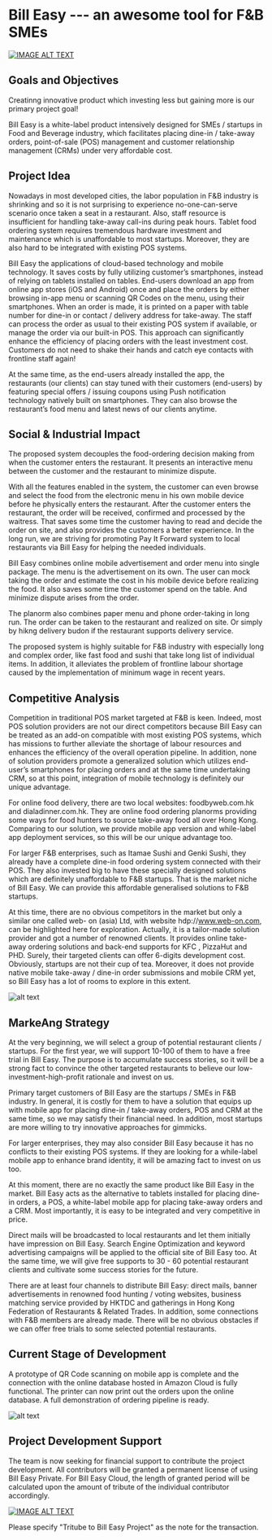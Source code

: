 # Bill Easy --- an awesome tool for F&B SMEs

[![IMAGE ALT TEXT](http://img.youtube.com/vi/YvzdNbAkFgY/0.jpg)](https://youtu.be/YvzdNbAkFgY "Video demo")

## Goals and Objectives

Creatinng innovative product which investing less but gaining more is our primary project goal!  
 
Bill Easy is a white-label product intensively designed for SMEs / startups in Food and Beverage industry, which facilitates placing dine-in / take-away orders, point-of-sale (POS) management and customer relationship management (CRMs) under very affordable cost.  

## Project Idea

Nowadays in most developed cities, the labor population in F&B industry is shrinking and so it is not surprising to experience no-one-can-serve scenario once taken a seat in a restaurant. Also, staff resource is insufficient for handling take-away call-ins during peak hours. Tablet food ordering system requires tremendous hardware investment and maintenance which is unaffordable to most startups. Moreover, they are also hard to be integrated with existing POS systems.

Bill Easy the applications of cloud-based technology and mobile technology. It saves costs by fully utilizing customer’s smartphones, instead of relying on tablets installed on tables. End-users download an app from online app stores (iOS and Android) once and place the orders by either browsing in-app menu or scanning QR Codes on the menu, using their smartphones. When an order is made, it is printed on a paper with table number for dine-in or contact / delivery address for take-away. The staff can process the order as usual to their existing POS system if available, or manage the order via our built-in POS. This approach can significantly enhance the efficiency of placing orders with the least investment cost. Customers do not need to shake their hands and catch eye contacts with frontline staff again! 

At the same time, as the end-users already installed the app, the restaurants (our clients) can stay tuned with their customers (end-users) by featuring special offers / issuing coupons using Push notification technology natively built on smartphones. They can also browse the restaurant’s food menu and latest news of our clients anytime. 

## Social & Industrial Impact

The proposed system decouples the food-ordering decision making from when the customer enters the restaurant. It presents an interactive menu between the customer and the restaurant to minimize dispute.

With all the features enabled in the system, the customer can even browse and select the food from the electronic menu in his own mobile device before he physically enters the restaurant. After the customer enters the restaurant, the order will be received, confirmed and processed by the waitress. That saves some time the customer having to read and decide the order on site, and also provides the customers a better experience. In the long run, we are striving for promoting Pay It Forward system to local restaurants via Bill Easy for helping the needed individuals.

Bill Easy combines online mobile advertisement and order menu into single package. The menu is the advertisement on its own. The user can mock taking the order and estimate the cost in his mobile device before realizing the food. It also saves some time the customer spend on the table. And minimize dispute arises from the order.

The planorm also combines paper menu and phone order-taking in long run. The order can be taken to the restaurant and realized on site. Or simply by hikng delivery budon if the restaurant supports delivery service.

The proposed system is highly suitable for F&B industry with especially long and complex order, like fast food and sushi that take long list of individual items. In addition, it alleviates the problem of frontline labour shortage caused by the implementation of minimum wage in recent years.

## Competitive Analysis

Competition in traditional POS market targeted at F&B is keen. Indeed, most POS solution providers are not our direct competitors because Bill Easy can be treated as an add-on compatible with most existing POS systems, which has missions to further alleviate the shortage of labour resources and enhances the efficiency of the overall operation pipeline. In addition, none of solution providers promote a generalized solution which utilizes end-user’s smartphones for placing orders and at the same time undertaking CRM, so at this point, integration of mobile technology is definitely our unique advantage.

For online food delivery, there are two local websites: foodbyweb.com.hk and dialadinner.com.hk. They are online food ordering planorms providing some ways for food hunters to source take-away food all over Hong Kong. Comparing to our solution, we provide mobile app version and while-label app deployment services, so this will be our unique advantage too. 
 
For larger F&B enterprises, such as Itamae Sushi and Genki Sushi, they already have a complete dine-in food ordering system connected with their POS. They also invested big to have these specially designed solutions which are definitely unaffordable to F&B startups. That is the market niche of Bill Easy. We can provide this affordable generalised solutions to F&B startups. 

At this time, there are no obvious competitors in the market but only a similar one called web- on (asia) Ltd, with website hdp://www.web-on.com, can be highlighted here for exploration. Actually, it is a tailor-made solution provider and got a number of renowned clients. It provides online take-away ordering solutions and back-end supports for KFC , PizzaHut and PHD. Surely, their targeted clients can offer 6-digits development cost. Obviously, startups are not their cup of tea. Moreover, it does not provide native mobile take-away / dine-in order submissions and mobile CRM yet, so Bill Easy has a lot of rooms to explore in this extent.

![alt text](https://github.com/qbill-system/BillEasy/blob/master/images/swot.png "Prototype ready")

## MarkeAng Strategy

At the very beginning, we will select a group of potential restaurant clients / startups. For the first year, we will support 10-100 of them to have a free trial in Bill Easy. The purpose is to accumulate success stories, so it will be a strong fact to convince the other targeted restaurants to believe our low-investment-high-profit rationale and invest on us. 

Primary target customers of Bill Easy are the startups / SMEs in F&B industry. In general, it is costly for them to have a solution that equips up with mobile app for placing dine-in / take-away orders, POS and CRM at the same time, so we may satisfy their financial need. In addition, most startups are more willing to try innovative approaches for gimmicks. 
 
For larger enterprises, they may also consider Bill Easy because it has no conflicts to their existing POS systems. If they are looking for a while-label mobile app to enhance brand identity, it will be amazing fact to invest on us too.

At this moment, there are no exactly the same product like Bill Easy in the market. Bill Easy acts as the alternative to tablets installed for placing dine-in orders, a POS, a white-label mobile app for placing take-away orders and a CRM. Most importantly, it is easy to be integrated and very competitive in price. 

Direct mails will be broadcasted to local restaurants and let them initially have impression on Bill Easy. Search Engine Optimization and keyword advertising campaigns will be applied to the official site of Bill Easy too. At the same time, we will give free supports to 30 - 60 potential restaurant clients and cultivate some success stories for the future.

There are at least four channels to distribute Bill Easy: direct mails, banner advertisements in renowned food hunting / voting websites, business matching service provided by HKTDC and gatherings in Hong Kong Federation of Restaurants & Related Trades. In addition, some connections with F&B members are already made. There will be no obvious obstacles if we can offer free trials to some selected potential restaurants. 

## Current Stage of Development 

A prototype of QR Code scanning on mobile app is complete and the connection with the online database hosted in Amazon Cloud is fully functional. The printer can now print out the orders upon the online database. A full demonstration of ordering pipeline is ready.

![alt text](https://github.com/qbill-system/BillEasy/blob/master/images/snap.png "Prototype ready")

## Project Development Support

The team is now seeking for financial support to contribute the project development. All contributors will be granted a permanent license of using Bill Easy Private. For Bill Easy Cloud, the length of granted period will be calculated upon the amount of tribute of the individual contributor accordingly. 

[![IMAGE ALT TEXT](https://www.paypalobjects.com/webstatic/en_US/i/buttons/PP_logo_h_150x38.png)](https://www.paypal.me/billeasy "Contribute")

Please specify "Tritube to Bill Easy Project" as the note for the transaction.

